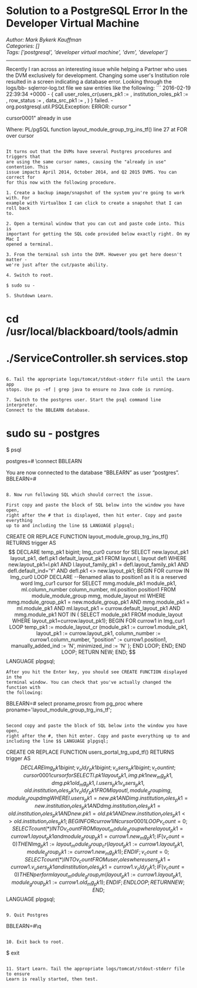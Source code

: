 # Solution to a PostgreSQL Error In the Developer Virtual Machine
*Author: Mark Bykerk Kauffman*  
*Categories: []*  
*Tags: ['postgresql', 'developer virtual machine', 'dvm', 'developer']*  
<hr />
Recently I ran across an interesting issue while helping a Partner who uses
the DVM exclusively for development. Changing some user's Institution role
resulted in a screen indicating a database error. Looking through the logs/bb-
sqlerror-log.txt file we saw entries like the following:
```
2016-02-19 22:39:34 +0000 - { call user_roles_cr(users_pk1 := , institution_roles_pk1 := , row_status := , data_src_pk1 := , ) } failed. - org.postgresql.util.PSQLException: ERROR: cursor "

cursor0001" already in use

Where: PL/pgSQL function layout_module_group_trg_ins_tf() line 27 at FOR over
cursor
```

It turns out that the DVMs have several Postgres procedures and triggers that
are using the same cursor names, causing the "already in use" contention. This
issue impacts April 2014, October 2014, and Q2 2015 DVMS. You can correct for
for this now with the following procedure.

1. Create a backup image/snapshot of the system you're going to work with. For
example with Virtualbox I can click to create a snapshot that I can roll back
to.

2. Open a terminal window that you can cut and paste code into. This is
important for getting the SQL code provided below exactly right. On my Mac I
opened a terminal.

3. From the terminal ssh into the DVM. However you get here doesn't matter -
we're just after the cut/paste ability.

4. Switch to root.

$ sudo su -

5. Shutdown Learn.
```
# cd /usr/local/blackboard/tools/admin
# ./ServiceController.sh services.stop
```

6. Tail the appropriate logs/tomcat/stdout-stderr file until the Learn app
stops. Use ps -ef | grep java to ensure no Java code is running.

7. Switch to the postgres user. Start the psql command line interpreter.
Connect to the BBLEARN database.
```
# sudo su - postgres
$ psql

postgres=# \connect BBLEARN

You are now connected to the database “BBLEARN” as user “postgres”.
BBLEARN=#
```

8. Now run following SQL which should correct the issue.

First copy and paste the block of SQL below into the window you have open,
right after the # that is displayed, then hit enter. Copy and paste everything
up to and including the line $$ LANGUAGE plpgsql;

```
CREATE OR REPLACE FUNCTION layout_module_group_trg_ins_tf() RETURNS trigger AS
$$
DECLARE
temp_pk1 bigint;
lmg_cur0 cursor for
SELECT new.layout_pk1 layout_pk1, defl.pk1 default_layout_pk1
FROM layout l, layout defl
WHERE new.layout_pk1=l.pk1
AND l.layout_family_pk1 = defl.layout_family_pk1
AND defl.default_ind='Y' AND defl.pk1 <> new.layout_pk1;
BEGIN
FOR currow IN lmg_cur0
LOOP
DECLARE
--Renamed alias to position1 as it is a reserved word
lmg_cur1 cursor for
SELECT mmg.module_pk1 module_pk1,
ml.column_number column_number, ml.position position1
FROM module_module_group mmg, module_layout ml
WHERE mmg.module_group_pk1 = new.module_group_pk1
AND mmg.module_pk1 = ml.module_pk1
AND ml.layout_pk1 = currow.default_layout_pk1
AND mmg.module_pk1 NOT IN (
SELECT module_pk1
FROM module_layout
WHERE layout_pk1=currow.layout_pk1);
BEGIN
FOR currow1 in lmg_cur1
LOOP
temp_pk1 := module_layout_cr
(module_pk1 := currow1.module_pk1,
layout_pk1 := currow.layout_pk1,
column_number := currow1.column_number,
"position" := currow1.position1,
manually_added_ind := 'N',
minimized_ind := 'N'
);
END LOOP;
END;
END LOOP;
RETURN NEW;
END;
$$ LANGUAGE plpgsql;
```
After you hit the Enter key, you should see CREATE FUNCTION displayed in the
terminal window. You can check that you've actually changed the function with
the following:
```
BBLEARN=# select proname,prosrc from pg_proc where
proname='layout_module_group_trg_ins_tf';
```

Second copy and paste the block of SQL below into the window you have open,
right after the #, then hit enter. Copy and paste everything up to and
including the line $$ LANGUAGE plpgsql;
```
CREATE OR REPLACE FUNCTION users_portal_trg_upd_tf() RETURNS trigger AS $$
DECLARE
lmg_pk1 bigint;
v_old_ir_pk1 bigint;
v_users_pk1 bigint;
v_count int;
cursor0001 cursor for
SELECT l.pk1 layout_pk1, img.pk1 new_mg_pk1, dmg.pk1 old_mg_pk1, l.users_pk1
v_users_pk1 , old.institution_roles_pk1 v_old_ir_pk1
FROM layout l, module_group img, module_group dmg
WHERE l.users_pk1=new.pk1
AND img.institution_roles_pk1=new.institution_roles_pk1
AND dmg.institution_roles_pk1=old.institution_roles_pk1
AND new.pk1=old.pk1
AND new.institution_roles_pk1 <>old.institution_roles_pk1;
BEGIN
FOR currow1 IN cursor0001
LOOP
v_count =0;
SELECT count(*) INTO v_count FROM layout_module_group
where layout_pk1=currow1.layout_pk1 and module_group_pk1=currow1.new_mg_pk1;
IF(v_count=0) THEN
lmg_pk1 := layout_module_group_cr
(layout_pk1 := currow1.layout_pk1,
module_group_pk1 := currow1.new_mg_pk1
);
END IF;
v_count =0;
SELECT count(*) INTO v_count FROM user_roles
where users_pk1=currow1.v_users_pk1 and
institution_roles_pk1=currow1.v_old_ir_pk1;
IF(v_count=0) THEN
perform layout_module_group_rm
(layout_pk1 := currow1.layout_pk1,
module_group_pk1 := currow1.old_mg_pk1
);
END IF;
END LOOP;
RETURN NEW;
END;
$$ LANGUAGE plpgsql;
```

9. Quit Postgres
```
BBLEARN=#\q
```

10. Exit back to root.
```
$ exit
```

11. Start Learn. Tail the appropriate logs/tomcat/stdout-stderr file to ensure
Learn is really started, then test.

